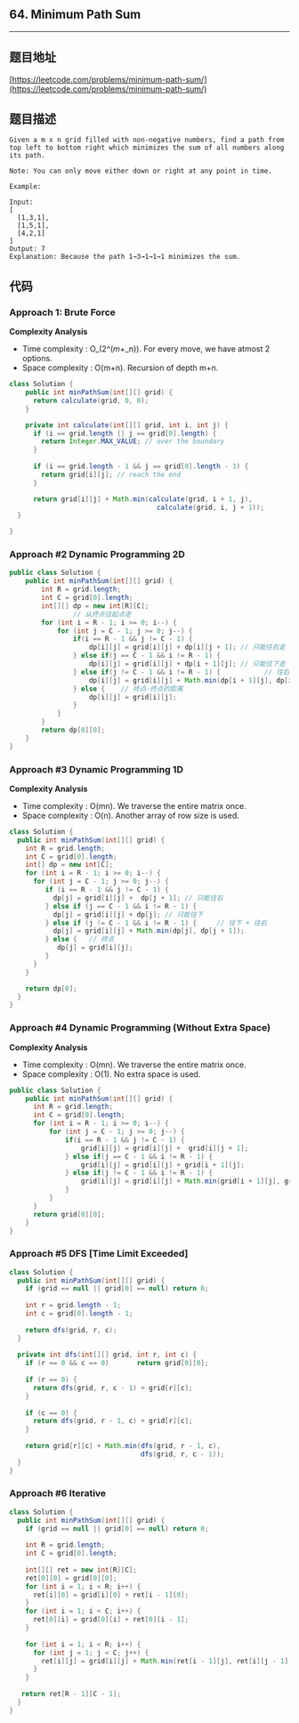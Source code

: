 ## 64. Minimum Path Sum

----
## 题目地址

[https://leetcode.com/problems/minimum-path-sum/](https://leetcode.com/problems/minimum-path-sum/)

## 题目描述

```text
Given a m x n grid filled with non-negative numbers, find a path from top left to bottom right which minimizes the sum of all numbers along its path.

Note: You can only move either down or right at any point in time.

Example:

Input:
[
  [1,3,1],
  [1,5,1],
  [4,2,1]
]
Output: 7
Explanation: Because the path 1→3→1→1→1 minimizes the sum.
```

## 代码

### Approach 1: Brute Force

**Complexity Analysis**

* Time complexity : O_\(2^\(_m_+_n\)\). For every move, we have atmost 2 options.
* Space complexity : O\(m+n\). Recursion of depth m+n.

```java
class Solution {
    public int minPathSum(int[][] grid) {
      return calculate(grid, 0, 0);
    }

    private int calculate(int[][] grid, int i, int j) {
      if (i == grid.length || j == grid[0].length) {
        return Integer.MAX_VALUE; // over the boundary
      }
      
      if (i == grid.length - 1 && j == grid[0].length - 1) {
        return grid[i][j]; // reach the end
      }

      return grid[i][j] + Math.min(calculate(grid, i + 1, j), 
                                     calculate(grid, i, j + 1));
  }

}
```

### Approach \#2 Dynamic Programming 2D

```java
public class Solution {
    public int minPathSum(int[][] grid) {
        int R = grid.length;
        int C = grid[0].length;
        int[][] dp = new int[R][C];
				// 从终点往起点走
        for (int i = R - 1; i >= 0; i--) {
            for (int j = C - 1; j >= 0; j--) {
                if(i == R - 1 && j != C - 1) {
                    dp[i][j] = grid[i][j] + dp[i][j + 1]; // 只能往右走
                } else if(j == C - 1 && i != R - 1) {
                    dp[i][j] = grid[i][j] + dp[i + 1][j]; // 只能往下走
                } else if(j != C - 1 && i != R - 1) {			// 往右 + 往下
                    dp[i][j] = grid[i][j] + Math.min(dp[i + 1][j], dp[i][j + 1]);
                } else {	// 终点-终点的距离
                    dp[i][j] = grid[i][j];
                }
            }
        }
        return dp[0][0];
    }
}
```

### Approach \#3 Dynamic Programming 1D

**Complexity Analysis**

* Time complexity : O\(mn\). We traverse the entire matrix once.
* Space complexity : O\(n\). Another array of row size is used.

```java
class Solution {
  public int minPathSum(int[][] grid) {
    int R = grid.length;
    int C = grid[0].length;
    int[] dp = new int[C];
    for (int i = R - 1; i >= 0; i--) {
      for (int j = C - 1; j >= 0; j--) {
         if (i == R - 1 && j != C - 1) {
           dp[j] = grid[i][j] +  dp[j + 1]; // 只能往右
         } else if (j == C - 1 && i != R - 1) {
           dp[j] = grid[i][j] + dp[j]; // 只能往下
         } else if (j != C - 1 && i != R - 1) { 	// 往下 + 往右
           dp[j] = grid[i][j] + Math.min(dp[j], dp[j + 1]);
         } else {	// 终点
            dp[j] = grid[i][j];
         }
      }
    }

    return dp[0];
  }
}
```

### Approach \#4 Dynamic Programming \(Without Extra Space\)

**Complexity Analysis**

* Time complexity : O\(mn\). We traverse the entire matrix once.
* Space complexity : O\(1\). No extra space is used.

```java
public class Solution {
    public int minPathSum(int[][] grid) {
      int R = grid.length;
      int C = grid[0].length;
      for (int i = R - 1; i >= 0; i--) {
          for (int j = C - 1; j >= 0; j--) {
              if(i == R - 1 && j != C - 1) {
                  grid[i][j] = grid[i][j] +  grid[i][j + 1];
              } else if(j == C - 1 && i != R - 1) {
                  grid[i][j] = grid[i][j] + grid[i + 1][j];
              } else if(j != C - 1 && i != R - 1) {
                  grid[i][j] = grid[i][j] + Math.min(grid[i + 1][j], grid[i][j + 1]);
              }
          }
      }
      return grid[0][0];
    }
}
```

### Approach #5 DFS [Time Limit Exceeded]

```JAVA
class Solution {
  public int minPathSum(int[][] grid) {
    if (grid == null || grid[0] == null) return 0;
    
    int r = grid.length - 1;
    int c = grid[0].length - 1;
    
    return dfs(grid, r, c);
  }
  
  private int dfs(int[][] grid, int r, int c) {
    if (r == 0 && c == 0)		return grid[0][0];
    
    if (r == 0) {
      return dfs(grid, r, c - 1) + grid[r][c];
    }
    
    if (c == 0) {
      return dfs(grid, r - 1, c) + grid[r][c];
    }
    
    return grid[r][c] + Math.min(dfs(grid, r - 1, c),
                                 dfs(grid, r, c - 1));
  }
}
```

### Approach #6 Iterative

```java
class Solution {
  public int minPathSum(int[][] grid) {
    if (grid == null || grid[0] == null) return 0;
    
    int R = grid.length;
    int C = grid[0].length;
    
    int[][] ret = new int[R][C];
    ret[0][0] = grid[0][0];
    for (int i = 1; i < R; i++) {
      ret[i][0] = grid[i][0] + ret[i - 1][0];
    }
    for (int i = 1; i < C; i++) {
      ret[0][i] = grid[0][i] + ret[0][i - 1];
    }
    
    for (int i = 1; i < R; i++) {
      for (int j = 1; j < C; j++) {
        ret[i][j] = grid[i][j] + Math.min(ret[i - 1][j], ret[i][j - 1]);
      }
    }
      
   return ret[R - 1][C - 1];
  }
}
```

